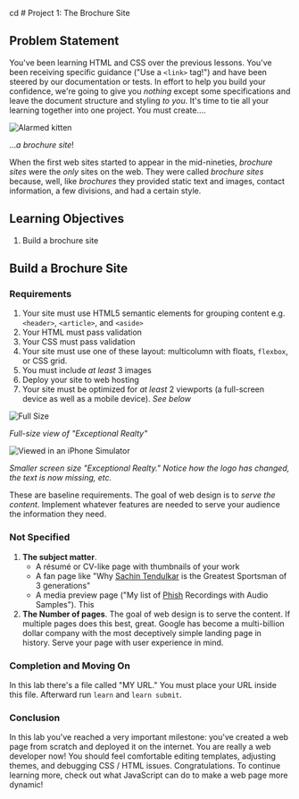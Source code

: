 cd # Project 1: The Brochure Site

## Problem Statement

You've been learning HTML and CSS over the previous lessons. You've been
receiving specific guidance ("Use a `<link>` tag!") and have been steered by
our documentation or tests. In effort to help you build your confidence, we're
going to give you _nothing_ except some specifications and leave the document
structure and styling _to you_.  It's time to tie all your learning together
into one project. You must create....

![Alarmed kitten](https://media.giphy.com/media/11wjdvVFDf19cI/giphy.gif)

..._a brochure site_!

When the first web sites started to appear in the mid-nineties, _brochure
sites_ were the _only_ sites on the web. They were called _brochure sites_
because, well, like _brochures_ they provided static text and images, contact
information, a few divisions, and had a certain style.

## Learning Objectives

1. Build a brochure site

## Build a Brochure Site

### Requirements

1. Your site must use HTML5 semantic elements for grouping content e.g.
   `<header>`, `<article>`, and `<aside>`
2. Your HTML must pass validation
3. Your CSS must pass validation
4. Your site must use one of these layout: multicolumn with floats, `flexbox`,
   or CSS grid.
5. You must include _at least_ 3 images
6. Deploy your site to web hosting
7. Your site must be optimized for _at least_ 2 viewports (a full-screen device
   as well as a mobile device). _See below_

![Full Size](https://curriculum-content.s3.amazonaws.com/web-development/exceptional-realty-screenshots/ex_realty_640x480.png)

_Full-size view of "Exceptional Realty"_

![Viewed in an iPhone Simulator](https://curriculum-content.s3.amazonaws.com/web-development/exceptional-realty-screenshots/ex_realty_404x760.png)

_Smaller screen size "Exceptional Realty." Notice how the logo has changed, the
text is now missing, etc._

These are baseline requirements. The goal of web design is to _serve the
content_. Implement whatever features are needed to serve your audience the
information they need.

### Not Specified

1. **The subject matter**.
   * A r&eacute;sum&eacute; or CV-like page with thumbnails of your work
   * A fan page like "Why [Sachin Tendulkar][ST] is the Greatest Sportsman of 3 generations"
   * A media preview page ("My list of [Phish][] Recordings with Audio Samples"). This
2. **The Number of pages**. The goal of web design is to serve the content. If
   multiple pages does this best, great. Google has become a multi-billion
   dollar company with the most deceptively simple landing page in history.
   Serve your page with user experience in mind.

### Completion and Moving On

In this lab there's a file called "MY URL." You must place your URL inside this
file. Afterward run `learn` and `learn submit`.

### Conclusion

In this lab you've reached a very important milestone: you've created a web
page from scratch and deployed it on the internet. You are really a web
developer now! You should feel comfortable editing templates, adjusting themes,
and debugging CSS / HTML issues. Congratulations. To continue learning more,
check out what JavaScript can do to make a web page more dynamic!

[ST]: https://en.wikipedia.org/wiki/Sachin_Tendulkar
[Phish]: https://en.wikipedia.org/wiki/Phish
